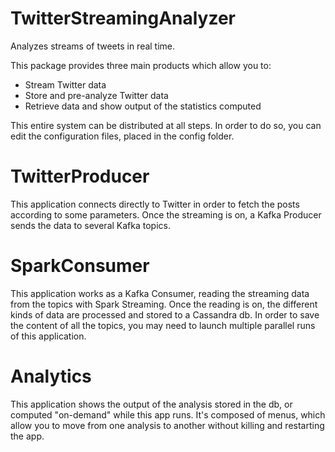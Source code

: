 # TwitterStreamingAnalyzer
Analyzes streams of tweets in real time.

This package provides three main products which allow you to:
  - Stream Twitter data
  - Store and pre-analyze Twitter data
  - Retrieve data and show output of the statistics computed
  
This entire system can be distributed at all steps. In order to do so, you can edit the configuration files, placed in the config folder.
  
# TwitterProducer
This application connects directly to Twitter in order to fetch the posts according to some parameters.
Once the streaming is on, a Kafka Producer sends the data to several Kafka topics.

# SparkConsumer
This application works as a Kafka Consumer, reading the streaming data from the topics with Spark Streaming.
Once the reading is on, the different kinds of data are processed and stored to a Cassandra db. In order to save the content of all the topics, you may need to launch multiple parallel runs of this application.

# Analytics
This application shows the output of the analysis stored in the db, or computed "on-demand" while this app runs.
It's composed of menus, which allow you to move from one analysis to another without killing and restarting the app.
